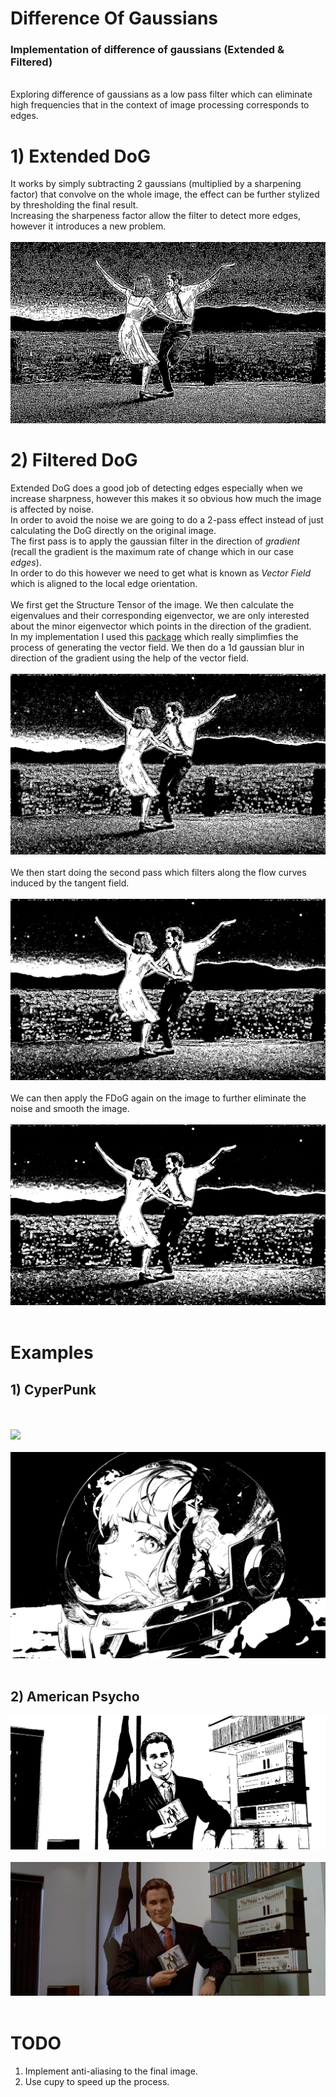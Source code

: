 # Difference Of Gaussians
### Implementation of difference of gaussians (Extended & Filtered)
<br>
Exploring difference of gaussians as a low pass filter which can eliminate high frequencies that in the context of image processing corresponds to edges.
<br>

# 1) Extended DoG
It works by simply subtracting 2 gaussians (multiplied by a sharpening factor) that convolve on the whole image, the effect can be further stylized by thresholding the final result.
<br>
Increasing the sharpeness factor allow the filter to detect more edges, however it introduces a new problem.
<br>
<br>
<img src="/results/lalaland/ExtendedDoG.png">
<br>

# 2) Filtered DoG
Extended DoG does a good job of detecting edges especially when we increase sharpness, however this makes it so obvious how much the image is affected by noise.
<br>
In order to avoid the noise we are going to do a 2-pass effect instead of just calculating the DoG directly on the original image.
<br>
The first pass is to apply the gaussian filter in the direction of *gradient* (recall the gradient is the maximum rate of change which in our case *edges*). <br>
In order to do this however we need to get what is known as *Vector Field* which is aligned to the local edge orientation. <br>
<br>
We first get the Structure Tensor of the image. We then calculate the eigenvalues and their corresponding eigenvector, we are only interested about the minor eigenvector which points in the direction of the gradient. <br>
In my implementation I used this [package](https://github.com/Skielex/structure-tensor) which really simplimfies the process of generating the vector field.
We then do a 1d gaussian blur in direction of the gradient using the help of the vector field.
<br>
<br>
<img src="/results/lalaland/GaussianPass1.png">
<br>
<br>
We then start doing the second pass which filters along the flow curves induced by the tangent field.
<br>
<br>
<img src="/results/lalaland/GaussianSecondPass1.png">
<br>
<br>
We can then apply the FDoG again on the image to further eliminate the noise and smooth the image.
<br>
<br>
<img src="/results/lalaland/GaussianSecondPass2.png">
<br>
<br>

# Examples
## 1) CyperPunk
<br>
<br>
<img src="/results/Cyperpunk/moonog.png">
<br><br>
<img src="/results/Cyperpunk/moon.png">
<br><br>

## 2) American Psycho
<img src="/results/AmericanPsycho/im1.png">
<br><br>
<img src="results/AmericanPsycho/im1Og.png">
<br><br>


# TODO
1) Implement anti-aliasing to the final image.
2) Use cupy to speed up the process.
